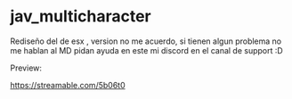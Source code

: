 # jav_multicharacter

Rediseño del de esx , version no me acuerdo, si tienen algun problema no me hablan al MD pidan ayuda en este mi discord en el canal de support :D

Preview:

https://streamable.com/5b06t0
